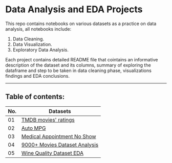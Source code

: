 # Data Analysis and EDA Projects
This repo contains notebooks on various datasets as a practice on data analysis, all notebooks include:

1. Data Cleaning.
2. Data Visualization.
3. Exploratory Data Analysis.

Each project contains detailed README file that cointains an informative description of the dataset and its columns, summary of exploring the dataframe and step to be taken in data cleaning phase, visualizations findings and EDA conclusions.  

---

## Table of contents:
| No. 	| Datasets 															|
|---	| ---      															|
|01		|[TMDB movies' ratings](/01-TMDB-Dataset-Analysis)					|
|02		|[Auto MPG](/02-Auto-MPG-Dataset-Analysis)							|
|03		|[Medical Appointment No Show](/03-Medical-Appointment-No-Show)		|
|04		|[9000+ Movies Dataset Analysis](/04-9000+-Movies-Dataset-Analysis)	|
|05		|[Wine Quality Dataset EDA](/05-Wine-Quality-Dataset)				|